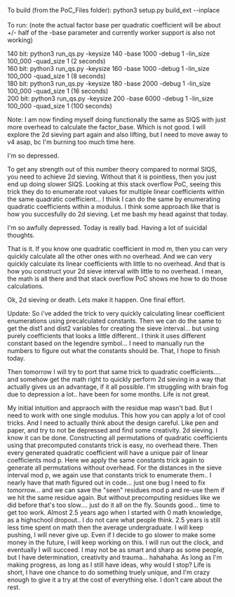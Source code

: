 To build (from the PoC_Files folder): python3 setup.py build_ext --inplace</br></br>
To run: (note the actual factor base per quadratic coefficient will be about +/- half of the -base parameter and currently worker support is also not working)

140 bit: python3 run_qs.py -keysize 140 -base 1000 -debug 1 -lin_size 100_000  -quad_size 1 (2 seconds)    </br>
160 bit: python3 run_qs.py -keysize 160 -base 1000 -debug 1 -lin_size 100_000  -quad_size 1 (8 seconds)    </br>
180 bit: python3 run_qs.py -keysize 180 -base 2000 -debug 1 -lin_size 100_000  -quad_size 1 (16 seconds)   </br>
200 bit: python3 run_qs.py -keysize 200 -base 6000 -debug 1 -lin_size 100_000  -quad_size 1 (100 seconds) </br>

Note: I am now finding myself doing functionally the same as SIQS with just more overhead to calculate the factor_base. Which is not good. I will explore the 2d sieving part again and also lifting, but I need to move away to v4 asap, bc I'm burning too much time here.

I'm so depressed. 

To get any strength out of this number theory compared to normal SIQS, you need to achieve 2d sieving. Without that it is pointless, then you just end up doing slower SIQS. 
Looking at this stack overflow PoC, seeing this trick they do to enumerate root values for multiple linear coefficients within the same quadratic coefficient... I think I can do the same by enumerating quadratic coefficients within a modulus.  I think some approach like that is how you succesfully do 2d sieving. Let me bash my head against that today.

I'm so awfully depressed. Today is really bad. Having a lot of suicidal thoughts. 

That is it. If you know one quadratic coefficient in mod m, then you can very quickly calculate all the other ones with no overhead.
And we can very quickly calculate its linear coefficients with little to no overhead. 
And that is how you construct your 2d sieve interval with little to no overhead. 
I mean, the math is all there and that stack overflow PoC shows me how to do those calculations. 

Ok, 2d sieving or death. Lets make it happen. One final effort. 

Update: So i've added the trick to very quickly calculating linear coefficient enumerations using precalculated constants. Then we can do the same to get the dist1 and dist2 variables for creating the sieve interval... but using purely coefficients that looks a little different.. I think it uses different constant based on the legendre symbol... I need to manually run the numbers to figure out what the constants should be. That, I hope to finish today. 

Then tomorrow I will try to port that same trick to quadratic coefficients.... and somehow get the math right to quickly perform 2d sieving in a way that actually gives us an advantage, if it all possible. I'm struggling with brain fog due to depression a lot.. have been for some months. Life is not great.

My initial intuition and appraoch with the residue map wasn't bad. But I need to work with one single modulus. This how you can apply a lot of cool tricks. And I need to actually think about the design careful. Like pen and paper, and try to not be depressed and find some creativity. 2d sieving. I know it can be done. Constructing all permutations of quadratic coefficients using that precomputed constants trick is easy, no overhead there. Then every generated quadratic coefficient will have a unique pair of linear coefficients mod p. Here we apply the same constants trick again to generate all permutations without overhead. For the distances in the sieve interval mod p, we again use that constants trick to enumerate them.. I nearly have that math figured out in code... just one bug I need to fix tomorrow... and we can save the "seen" residues mod p and re-use them if we hit the same residue again. But without precomputing residues like we did before that's too slow.... just do it all on the fly. Sounds good... time to get too work. Almost 2.5 years ago when I started with 0 math knowledge, as a highschool dropout.. I do not care what people think. 2.5 years is still less time spent on math then the average undergraduate. I will keep pushing, I will never give up. Even if I decide to go slower to make some money in the future, I will keep working on this. I will run out the clock, and eventually I will succeed. I may not be as smart and sharp as some people, but I have determination, creativity and trauma... hahahaha. As long as I'm making progress, as long as I still have ideas, why would I stop? Life is short, I have one chance to do something truely unique, and I'm crazy enough to give it a try at the cost of everything else. I don't care about the rest.
